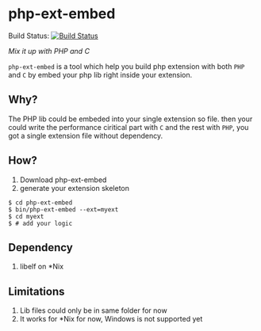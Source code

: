 php-ext-embed
=============

Build Status: [![Build Status](https://secure.travis-ci.org/reeze/php-ext-embed.png)](http://travis-ci.org/reeze/php-ext-embed)

*Mix it up with PHP and C*

`php-ext-embed` is a tool which help you build php extension
with both `PHP` and `C` by embed your php lib right inside your
extension.

## Why?

The PHP lib could be embeded into your single extension so file.
then your could write the performance ciritical part with `C` and the rest
with `PHP`, you got a single extension file without dependency.

## How?

1. Download php-ext-embed
1. generate your extension skeleton

```
$ cd php-ext-embed
$ bin/php-ext-embed --ext=myext
$ cd myext
$ # add your logic
```

## Dependency

1. libelf on *Nix

## Limitations

1. Lib files could only be in same folder for now
1. It works for \*Nix for now, Windows is not supported yet


